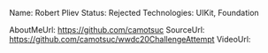 Name: Robert Pliev
Status: Rejected
Technologies: UIKit, Foundation

AboutMeUrl: https://github.com/camotsuc
SourceUrl: https://github.com/camotsuc/wwdc20ChallengeAttempt
VideoUrl: 

<!---
EXAMPLE
Name: John Appleseed
Status: Submitted <or> Winner <or> Distinguished <or> Rejected
Technologies: SwiftUI, RealityKit, CoreGraphic

AboutMeUrl: https://linkedin.com/in/johnappleseed
SourceUrl: https://github.com/johnappleseed/wwdc2025
VideoUrl: https://youtu.be/ABCDE123456
-->

